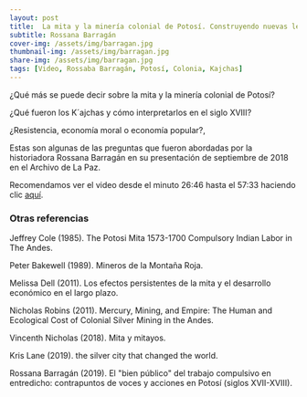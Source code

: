 ```yaml
---
layout: post
title:  La mita y la minería colonial de Potosí. Construyendo nuevas lecturas
subtitle: Rossana Barragán
cover-img: /assets/img/barragan.jpg
thumbnail-img: /assets/img/barragan.jpg
share-img: /assets/img/barragan.jpg
tags: [Video, Rossaba Barragán, Potosí, Colonia, Kajchas]
---
```


¿Qué más se puede decir sobre la mita y la minería colonial de Potosí?

¿Qué fueron los K´ajchas y cómo interpretarlos en el siglo XVIII? 

¿Resistencia, economía moral o economía popular?, 

Estas son algunas de las preguntas que fueron abordadas por la historiadora Rossana Barragán en su presentación de septiembre de 2018 en el Archivo de La Paz.

Recomendamos ver el video desde el minuto 26:46 hasta el 57:33 haciendo clic [aquí](https://youtu.be/LzQHjNoyF7w?t=1591).


### Otras referencias

Jeffrey Cole (1985). The Potosi Mita 1573-1700 Compulsory Indian Labor in The Andes.

Peter Bakewell (1989). Mineros de la Montaña Roja.

Melissa Dell (2011). Los efectos persistentes de la mita y el desarrollo económico en el largo plazo.

Nicholas Robins (2011). Mercury, Mining, and Empire: The Human and Ecological Cost of Colonial Silver Mining in the Andes. 

Vincenth Nicholas (2018). Mita y mitayos.

Kris Lane (2019). the silver city that changed the world.

Rossana Barragán (2019). El "bien público" del trabajo compulsivo en entredicho: contrapuntos de voces y acciones en Potosí (siglos XVII-XVIII).